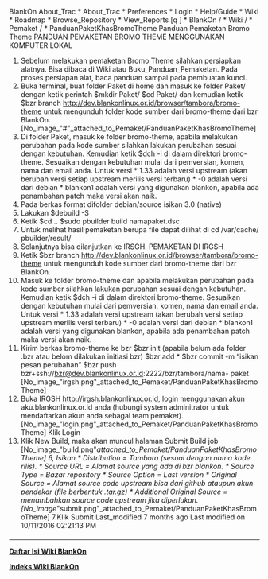    BlankOn
 About_Trac
    * About_Trac
    * Preferences
    * Login
    * Help/Guide
    * Wiki
    * Roadmap
    * Browse_Repository
    * View_Reports
[q                 ]
    * BlankOn  /
    * Wiki  /
    * Pemaket  /
    * PanduanPaketKhasBromoTheme
Panduan Pemaketan Bromo Theme
PANDUAN PEMAKETAN BROMO THEME MENGGUNAKAN KOMPUTER LOKAL
   1. Sebelum melakukan pemaketan Bromo Theme silahkan persiapkan alatnya. Bisa
      dibaca di Wiki atau ​Buku_Panduan_Pemaketan. Pada proses persiapan alat,
      baca panduan sampai pada pembuatan kunci.
   2. Buka terminal, buat folder Paket di home dan masuk ke folder Paket/
      dengan ketik perintah
      $mkdir Paket/
      $cd Paket/
dan kemudian ketik
$bzr branch http://dev.blankonlinux.or.id/browser/tambora/bromo-theme
untuk mengunduh folder kode sumber dari bromo-theme dari bzr BlankOn.
[No_image_"#"_attached_to_Pemaket/PanduanPaketKhasBromoTheme]
   1. Di folder Paket, masuk ke folder bromo-theme, apabila melakukan perubahan
      pada kode sumber silahkan lakukan perubahan sesuai dengan kebutuhan.
      Kemudian ketik
      $dch -i
di dalam direktori bromo-theme. Sesuaikan dengan kebutuhan mulai dari
pemversian, komen, nama dan email anda. Untuk versi
    * 1.33 adalah versi upstream (akan berubah versi setiap upstream merilis
      versi terbaru)
    * -0 adalah versi dari debian
    * blankon1 adalah versi yang digunakan blankon, apabila ada penambahan
      patch maka versi akan naik.
   1. Pada berkas format difolder debian/source isikan 3.0 (native)
   2. Lakukan
      $debuild -S
   3. Ketik
      $cd ..
      $sudo pbuilder build namapaket.dsc
   4. Untuk melihat hasil pemaketan berupa file dapat dilihat di cd /var/cache/
      pbuilder/result/
   5. Selanjutnya bisa dilanjutkan ke IRSGH.
PEMAKETAN DI IRGSH
   1. Ketik
      $bzr branch http://dev.blankonlinux.or.id/browser/tambora/bromo-theme
untuk mengunduh kode sumber dari bromo-theme dari bzr BlankOn.
   1. Masuk ke folder bromo-theme dan apabila melakukan perubahan pada kode
      sumber silahkan lakukan perubahan sesuai dengan kebutuhan. Kemudian ketik
      $dch -i
di dalam direktori bromo-theme. Sesuaikan dengan kebutuhan mulai dari
pemversian, komen, nama dan email anda. Untuk versi
    * 1.33 adalah versi upstream (akan berubah versi setiap upstream merilis
      versi terbaru)
    * -0 adalah versi dari debian
    * blankon1 adalah versi yang digunakan blankon, apabila ada penambahan
      patch maka versi akan naik.
   1. Kirim berkas bromo-theme ke bzr
      $bzr init (apabila belum ada folder .bzr atau belom dilakukan initiasi
      bzr)
      $bzr add *
      $bzr commit -m “isikan pesan perubahan”
      $bzr push bzr+ssh://bzr@dev.blankonlinux.or.id:2222/bzr/tambora/nama-
      paket
[No_image_"irgsh.png"_attached_to_Pemaket/PanduanPaketKhasBromoTheme]
   1. Buka IRGSH ​http://irgsh.blankonlinux.or.id, login menggunakan akun
      aku.blankonlinux.or.id anda (hubungi system adminitrator untuk
      mendaftarkan akun anda sebagai team pemaket).
[No_image_"login.png"_attached_to_Pemaket/PanduanPaketKhasBromoTheme]
Klik Login
   1. Klik New Build, maka akan muncul halaman Submit Build job
[No_image_"build.png"_attached_to_Pemaket/PanduanPaketKhasBromoTheme]
6, Isikan
    * Distribution = Tambora (sesuai dengan nama kode rilis).
    * Source URL = Alamat source yang ada di bzr blankon.
    * Source Type = Bazar repository
    * Source Option = Last version
    * Original Source = Alamat source code upstream bisa dari github ataupun
      akun pendekar (file berbentuk .tar.gz)
    * Additional Original Source = menambahkan source code upstream jika
      diperlukan.
[No_image_"submit.png"_attached_to_Pemaket/PanduanPaketKhasBromoTheme]
7.Klik Submit
Last_modified 7 months ago Last modified on 10/11/2016 02:21:13 PM
#### 
    
 
 
 
 
 
---
[**Daftar Isi Wiki BlankOn**](/DaftarIsi/README.md)
 
[**Indeks Wiki BlankOn**](/Indeks.md)
